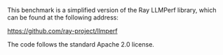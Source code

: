 This benchmark is a simplified version of the Ray LLMPerf library, which can
be found at the following address:

https://github.com/ray-project/llmperf

The code follows the standard Apache 2.0 license.
